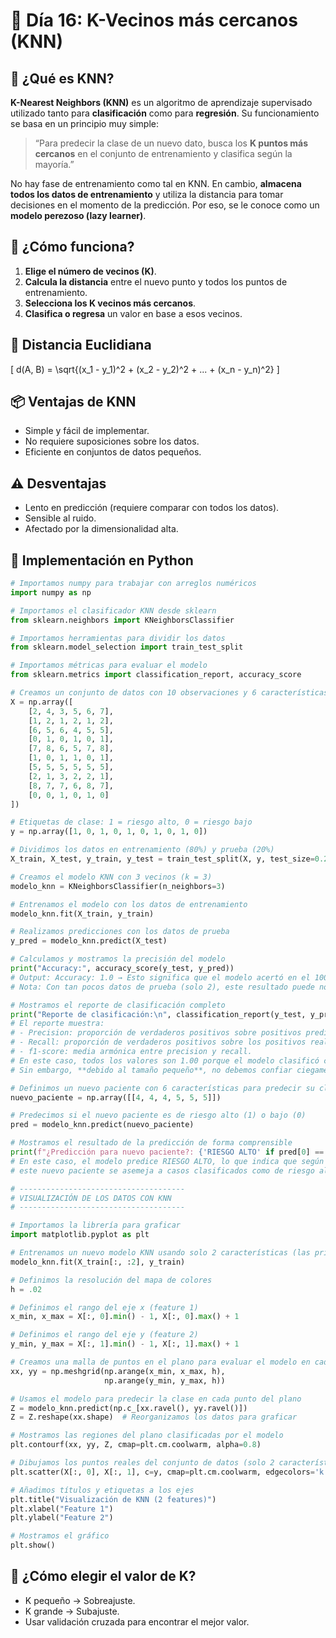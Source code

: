 # 🧠 Día 16: K-Vecinos más cercanos (KNN)

## 📌 ¿Qué es KNN?

**K-Nearest Neighbors (KNN)** es un algoritmo de aprendizaje supervisado utilizado tanto para **clasificación** como para **regresión**. Su funcionamiento se basa en un principio muy simple:

> “Para predecir la clase de un nuevo dato, busca los **K puntos más cercanos** en el conjunto de entrenamiento y clasifica según la mayoría.”

No hay fase de entrenamiento como tal en KNN. En cambio, **almacena todos los datos de entrenamiento** y utiliza la distancia para tomar decisiones en el momento de la predicción. Por eso, se le conoce como un **modelo perezoso (lazy learner)**.

## 🧭 ¿Cómo funciona?

1. **Elige el número de vecinos (K)**.
2. **Calcula la distancia** entre el nuevo punto y todos los puntos de entrenamiento.
3. **Selecciona los K vecinos más cercanos**.
4. **Clasifica o regresa** un valor en base a esos vecinos.

## 📐 Distancia Euclidiana

\[
d(A, B) = \sqrt{(x_1 - y_1)^2 + (x_2 - y_2)^2 + ... + (x_n - y_n)^2}
\]

## 📦 Ventajas de KNN

- Simple y fácil de implementar.
- No requiere suposiciones sobre los datos.
- Eficiente en conjuntos de datos pequeños.

## ⚠️ Desventajas

- Lento en predicción (requiere comparar con todos los datos).
- Sensible al ruido.
- Afectado por la dimensionalidad alta.

## 🧪 Implementación en Python

```python
# Importamos numpy para trabajar con arreglos numéricos
import numpy as np

# Importamos el clasificador KNN desde sklearn
from sklearn.neighbors import KNeighborsClassifier

# Importamos herramientas para dividir los datos
from sklearn.model_selection import train_test_split

# Importamos métricas para evaluar el modelo
from sklearn.metrics import classification_report, accuracy_score

# Creamos un conjunto de datos con 10 observaciones y 6 características cada una
X = np.array([
    [2, 4, 3, 5, 6, 7],
    [1, 2, 1, 2, 1, 2],
    [6, 5, 6, 4, 5, 5],
    [0, 1, 0, 1, 0, 1],
    [7, 8, 6, 5, 7, 8],
    [1, 0, 1, 1, 0, 1],
    [5, 5, 5, 5, 5, 5],
    [2, 1, 3, 2, 2, 1],
    [8, 7, 7, 6, 8, 7],
    [0, 0, 1, 0, 1, 0]
])

# Etiquetas de clase: 1 = riesgo alto, 0 = riesgo bajo
y = np.array([1, 0, 1, 0, 1, 0, 1, 0, 1, 0])

# Dividimos los datos en entrenamiento (80%) y prueba (20%)
X_train, X_test, y_train, y_test = train_test_split(X, y, test_size=0.2, random_state=42)

# Creamos el modelo KNN con 3 vecinos (k = 3)
modelo_knn = KNeighborsClassifier(n_neighbors=3)

# Entrenamos el modelo con los datos de entrenamiento
modelo_knn.fit(X_train, y_train)

# Realizamos predicciones con los datos de prueba
y_pred = modelo_knn.predict(X_test)

# Calculamos y mostramos la precisión del modelo
print("Accuracy:", accuracy_score(y_test, y_pred))
# Output: Accuracy: 1.0 → Esto significa que el modelo acertó en el 100% de los casos de prueba.
# Nota: Con tan pocos datos de prueba (solo 2), este resultado puede no ser generalizable.

# Mostramos el reporte de clasificación completo
print("Reporte de clasificación:\n", classification_report(y_test, y_pred))
# El reporte muestra:
# - Precision: proporción de verdaderos positivos sobre positivos predichos.
# - Recall: proporción de verdaderos positivos sobre los positivos reales.
# - f1-score: media armónica entre precision y recall.
# En este caso, todos los valores son 1.00 porque el modelo clasificó correctamente los 2 ejemplos de prueba.
# Sin embargo, **debido al tamaño pequeño**, no debemos confiar ciegamente en estos resultados para casos reales.

# Definimos un nuevo paciente con 6 características para predecir su clase
nuevo_paciente = np.array([[4, 4, 4, 5, 5, 5]])

# Predecimos si el nuevo paciente es de riesgo alto (1) o bajo (0)
pred = modelo_knn.predict(nuevo_paciente)

# Mostramos el resultado de la predicción de forma comprensible
print(f"¿Predicción para nuevo paciente?: {'RIESGO ALTO' if pred[0] == 1 else 'RIESGO BAJO'}")
# En este caso, el modelo predice RIESGO ALTO, lo que indica que según sus vecinos más cercanos,
# este nuevo paciente se asemeja a casos clasificados como de riesgo alto.

# -------------------------------------
# VISUALIZACIÓN DE LOS DATOS CON KNN
# -------------------------------------

# Importamos la librería para graficar
import matplotlib.pyplot as plt

# Entrenamos un nuevo modelo KNN usando solo 2 características (las primeras) para poder visualizar
modelo_knn.fit(X_train[:, :2], y_train)

# Definimos la resolución del mapa de colores
h = .02

# Definimos el rango del eje x (feature 1)
x_min, x_max = X[:, 0].min() - 1, X[:, 0].max() + 1

# Definimos el rango del eje y (feature 2)
y_min, y_max = X[:, 1].min() - 1, X[:, 1].max() + 1

# Creamos una malla de puntos en el plano para evaluar el modelo en cada punto
xx, yy = np.meshgrid(np.arange(x_min, x_max, h),
                     np.arange(y_min, y_max, h))

# Usamos el modelo para predecir la clase en cada punto del plano
Z = modelo_knn.predict(np.c_[xx.ravel(), yy.ravel()])
Z = Z.reshape(xx.shape)  # Reorganizamos los datos para graficar

# Mostramos las regiones del plano clasificadas por el modelo
plt.contourf(xx, yy, Z, cmap=plt.cm.coolwarm, alpha=0.8)

# Dibujamos los puntos reales del conjunto de datos (solo 2 características)
plt.scatter(X[:, 0], X[:, 1], c=y, cmap=plt.cm.coolwarm, edgecolors='k')

# Añadimos títulos y etiquetas a los ejes
plt.title("Visualización de KNN (2 features)")
plt.xlabel("Feature 1")
plt.ylabel("Feature 2")

# Mostramos el gráfico
plt.show()

```

## 🧩 ¿Cómo elegir el valor de K?

- K pequeño → Sobreajuste.
- K grande → Subajuste.
- Usar validación cruzada para encontrar el mejor valor.
